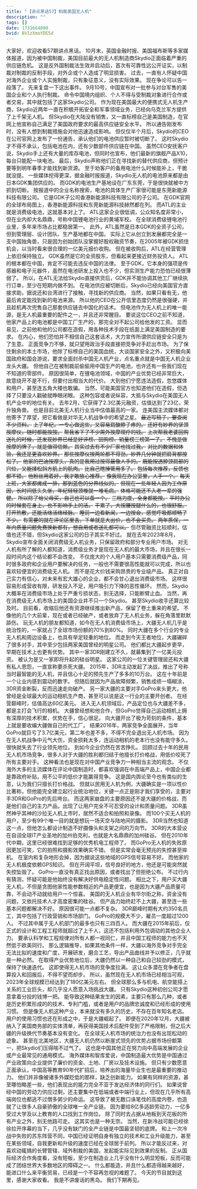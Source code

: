 ```yaml
---
title: "【讲点黑话57】制裁美国无人机"
description: ""
tags: []
date: 1731664800
bvid: BV1zXmoYDE5d
---
```

大家好，欢迎收看57期讲点黑话。
10月末，英国金融时报、美国福布斯等多家媒体报道，因为被中国制裁，美国目前最大的无人机制造商Skydio正面临着严重的供应链危机。
这是反外国制裁法生效并启动后，首次有可靠性远公开证实，以制裁对制裁的反制手段，对外企或个人造成了明显损害。
过去，一直有人怀疑中国对海外企业或个人实施制裁，只有象征意义，没有实际效果。
现在争论可以告一段落了。
先来复盘一下这出事件。
9月10号，中国宣布对一批参与对台军售的美国企业和个人执行制裁。
命令中国境内组织、个人不得与受制裁对象进行合作或者交易，其中就包括了这家Skydio公司。
作为现在美国最大的便携式无人机生产商，Skydio近两年一直在积极开拓安全和军事领域业务，已经向乌克兰军方提供了上千架无人机。
但Skydio在大陆没有销售，又一直标榜自己是美国制造，在官网上他宣称自己满足了美国政府要求的最高供应链安全水平。
所以通告刚发布时，没有人想到制裁措施会对他迅速造成影响。
但仅仅半个月后，Skydio的CEO在公司官网上发布了一份通告，承认他们的电池供应暂时被切断了。
这时Skydio才不得不承认，包括电池在内，还有少数部件供应链在中国。
虽然CEO安抚客户说，Skydio手上还有大量的库存电池，但同时也宣布，他们最新的旗舰产品X10，每台只能配一块电池。
最后，Skydio声称他们正在寻找新的替代供应商，但预计要等到明年春季才能找到新货源。
至于劝客户的备用电池什么时候能补上，干脆就没提。
一些媒体挖得更深，据金融时报报道，Skydio无人机的电池原来都是由日本GDK集团供应的。
而GDK的电池生产基地设在广东东莞，于是很快就被中方抓到切断。
按报道中的企业名称搜索，电池的具体生产厂家很可能是东莞新能源科技有限公司。
它是GDK子公司香港新能源科技有限公司的子公司。
在GDK官网的全球布局图上，香港新能源科技和东莞新能源科技赫然都在列。
而ATL的主业就是消费级电池，这就基本对上了。
ATL这家企业很低调，公众知名度非常小，但在业内却大名鼎鼎，号称中国锂电池行业的黄埔军校。
在全球消费级锂电池行业里，多年来市场占比都稳居第一。
此外，ATL虽然是日本GDK的全资子公司，但到管理层、设计团队、生产基地都在中国。
实际上它从创立到发展都完全是一支中国独角兽，只是因为创始团队没掌握好股权融资节奏，在2005年被GDK抓住机会，以当时看来很合理的一亿美元报价收购。
但在被收购后，ATL在经营管理上依旧保持独立。
GDK虽然是它的全资股东，但看起来更接近财务投资人。
ATL的根本都在中国，肯定不可能去违反中国的法律。
至于GDK，它本身的强项是传感器和电子元器件，虽然在电池研发上投入也不少，但实测生产能力恐怕已经很薄弱了。
所以，在ATL无法给Skydio直接供货后，GDK并不能协调其他工厂继续执行订单，至少在短期内做不到。
在电池供应被切断后，Skydio已经向美国官方直接求助，据说还和台湾进行了接触，寻找新的供应商。
当然，如果只看有无，他最后肯定能找到新的电池来源。
所以他的CEO在公开信里态度仍然是很强硬，并且趁机再次兜售自己那套供应链去中国化的话术。
但电池作为无人机上的唯一能源，是无人机最重要的配件之一，并且还非常醒目。
要说这位CEO之前不知道，他家产品上的电池都是中国工厂生产的，那完全对不起公司给他发的工资。
显而易见，之前他和他的公司都在造假，用各种技术手段在纸面上满足美国制造的要求。
在内心，他们恐怕并不相信自己这套话术，大力宣传所谓供应链安全只是为了生意。
正面竞争力不够，就只望用政治手段直接把竞争对手赶出市场。
为了保住剩余的本土市场，他除了标榜自己的美国血统，大谈国家安全之外，又积极向美国政府和国会游说，要求全面封杀中国无人机产业，点名重点就是中国无人机企业龙头大疆。
但他自己在被制裁前偷偷用中国生产的电池，也许还有一些我们现在不知道的零部件。
原因很简单，在锂电池领域，中国的产业优势已经非常巨大，故意绕开不是不行，但要付出相当大的代价。
大到他们宁愿违法造假，忽悠媒体和用户，甚至连五角大楼也敢骗。
当然，可能美国官方也知道他们在造假，但选择了只要没人戳破就睁眼闭眼。
这种包容或者说纵容，大抵与Skydio在美国无人机产业中的地位有关。
去年2月，它获得了2.3亿美元融资，估值达到了23亿，荣升独角兽。
也是目前北美无人机行业当中估值最高的一家。
连美国主流媒体都对他寄予了厚望，把它看做是对华无人机战争中的希望之星。
<del>最近写稿子，要查阅不少资料。</del>
<del>上了年纪，一专心做这些，又容易肩酸脖子疼的。</del>
<del>还好有妙界的坚颈按摩仪，随时都能按按。</del>
<del>帮我省下了不少周外按摩理疗的钱。</del>
<del>上次帮我老婆回购送礼的时候，还发现妙界已经是好评榜、回购榜、销量榜三榜第一了。</del>
<del>不愧是做按摩的牌子，就是值得信赖。</del>
<del>其实过去有不少厂家也找过我。</del>
<del>对比的数据和体验，我还是更喜欢妙界。</del>
<del>那些按摩仪按两轮都不得劲，妙界几分钟就把肩背都按松了。</del>
<del>他家的巴迪按摩头，真的是我用过按得最像人手的。</del>
<del>既能按透脖颈肩部的穴位，又能揉松斜方肌上的肌肉。</del>
<del>比自己瞎捶管用多了。</del>
<del>包括每次推荐，反馈也都不错。</del>
<del>他粉丝用着好，我才敢放心推荐。</del>
<del>像我现在办公室里，人手一个。</del>
<del>每天上班，大家都瘫成一排，那到蓝色的分界线似的。</del>
<del>但现在一些年轻人因为工作原因，长时间低头久坐，年纪轻轻颈椎就一堆毛病。</del>
<del>体格可能还不入老一辈的强健。</del>
<del>所以除了给父母买，自己也可以备一个。</del>
<del>三档力度，全身都能按。</del>
<del>平时办公的时候套在身上，也不影响手上的活。</del>
<del>干累了，大按腰按腿什么的，也很舒服。</del>
<del>打开热敷，还能活络活络经脉。</del>
<del>睡前一边看新闻，一边按会，感觉呼吸都顺畅了不少。</del>
<del>有需要的就在评论区里去，下单就是大出价，也不会买贵。</del>
<del>两年质保，一年内质量问题免费换新都有，想自用或者送礼都可以。</del>
但尽管融资比较顺利，估值也还不错，但Skydio这家公司的日子其实不好过。
就在去年2023年8月，Skydio宣布全面关闭消费级无人机业务，只保留政府和部分专业用户市场。
对无人机有所了解的人都知道，消费级业务才是现在无人机的最大市场，并且在很长一段时间内这个结论都不会改变。
不仅庞大的个人用户基本只需要消费级产品，同时很多政府和企业用户要解决的任务，一般也不需要很高性能就可以完成，所以也喜欢较便宜的消费级无人机。
而不是花大价钱采购昂贵的专业级产品。
真正对自己实力有信心，对未来有宏大雄心的企业，都不会甘心退出消费级市场。
这样很容易形成营收有限，研发投入不足，用户吸引力下降的恶性循环。
然而，Skydio大概率在消费级市场上处于严重亏损状态，别无选择，只能断臂止血。
当然，再在消费级无人机市场上的美国企业并不只一个Skydio。
甚至Skydio收手还算比较及时。
目前看，收缩后他还有资源继续推出新产品，保留了卷土重来的希望。
不像他的几个大前辈，现在或者已经破产，或者放弃了无人机业务，躲在角落里默默舔伤。
玩无人机的朋友都知道，如今在无人机消费级市场上，大疆无人机几乎是统治性的，一家就占了全球市场份额的70%到80%。
同时大疆在多个行业的专业无人机和周边设备上，也具有举足轻重的地位。
而走到今天王者地位，大疆碾碎了很多对手，其中至少包括两家美国曾经的明星公司。
他们都比大疆起步更早，早期在技术上也更有优势。
其中一家3DR刚建立不久，就募集到了一亿美元投资。
被认为是又一家即将升起的硅谷明星。
这家公司的一位关键管理层还和大疆有私人恩怨，一直宣称要杀死大疆。
2015年，3DR主动发起了决战，推出了号称当时最智能的无人机，并且信心十足的预先生产了多多的10万台。
这在十年前是一个让业内感到震动的数字。
但随后就因为产品故障频繁，销售成绩一塌糊涂，3DR资金断裂，反而迅速走向破产。
另一家大疆的主要对手GoPro来头更大，他曾经是全球最大的运动相机生产商，甚至可以说是这一行业的主要开创者。
在经营巅峰时，估值高达60亿美元。
进入无人机领域后，产品定位也与大疆差不多，都是主打会飞行的相机。
大疆曾经想和他合作，但GoPro觉得自己运动相机上拥有深厚的技术积累，优势在手，信心很足。
向大疆开出了极为苛刻的条件，基本上就是要收编大疆做自己的代工厂。
结果2016年，两家竞争全面展开，当年GoPro就巨亏了3.7亿美元，第二年也差不多，不得不完全退出无人机市场。
因为在无人机战争中元气大伤，资金损耗太多，连运动相机的老本行也没有能守多久。
很快就失去了行业领先地位。
到如今企业仍然在苦苦挣扎。
回顾过去十年的民用无人机市场竞争，很多人对于大疆的胜利都归结于他擅长打价格战，用低价咬死了所有主要对手。
这种看法也是现在对中国产业竞争力一种相当主流的观念。
不仅海外大多的主流媒体在评论中国制造时，都喜欢强调在中高端产品上，中国企业都是靠政府补贴，用不公平的低价才能赢得竞争。
这是国内舆论至今也有类似的生意，认为我们只擅长打价格战。
但就以民用无人机为例，大疆确实是一项以性价比著称，但他能完全建立起行业统治地位，关键一点正是刚才我们享受的，主要对手3DR和GoPro的先后垮台。
而这两家崩盘的主要原因还不是大疆的价格战，而是他们自己的主力产品，出现了让用户完全不可忍受的设计和质量问题。
3DR虽然神乎其神的沙拉无人机上市时，居然不适合和拍照和录像。
而100个买无人机的用户，至少有99个唯一目的就是想玩一场天空与陆地间的摄影。
3DR当然也知道这一点，但他怎么都设计制造不好摄像头和支架之间的万向节。
3DR的大本营设在自诩全球IT产业圣地的加州伯克利，也就是大名鼎鼎的加州硅谷。
但在2010年代中期，这里已经很难找到足够的优秀机电工程师了。
而GoPro无人机的失败原因更加可笑，它的拍照和摄影效果确实不错。
但是实常会毫无预兆的失控甚至摔机。
在室内和复杂地形会掉，因为据说这些地域的GPS信号容易不好。
而他家的无人机极度依赖GPS知识。
但在开阔平坦，信号良好的地方，他还是可能突然就失控坠毁了。
GoPro一直没有真正找出原因，或者找出了但拒绝公布。
不过行内有猜测，怀疑可能是他始终没有解决好供电稳定性问题。
相比之下，用户买大疆无人机，不但是贪图他家性能参数相近的产品更便宜，也是因为大疆产品质量可靠，不会动不动就给用户一个惊喜。
美国的无人机企业有华尔街之称，资金没有问题，又依托技术人才高度密集的硅谷。
但产品力始终赶不上大疆，甚至连一些基本问题都解决不好。
原因很可能一点都不复杂。
3DR巅峰时期有大约350名员工，其中包括了行政营销和市场部门。
GoPro的规模大不少，雇员一度超过1200人。
不过其中属于无人机部门的最多也只有三四百人。
而大疆在2015年前后，仅正式的设计和工程工程师就超过了上千人，这还不包括利用外包调动的其他企业人力。
要承认科学和工程规律对所有人都一视同仁，并且中国工程师的能力也不天然低于欧美同行。
那么逻辑推导，如果其他条件一样，大疆以海外竞争对手完全无法比拟的速度和广度，开展研发，磨合工艺，导出产品曲线并予以修正，几乎就是一种必然。
在取得产业优势地位后，大疆仍然以一种自己和自己较劲的模式，保持了快速迭代。
这即使得无人机市场的竞争度拉满。
这让众多潜在竞争者在盘算投入和回报后，不得不望而却步。
所以，虽然现在无人机市场已经相当可观，2023年全球规模已经达到了180亿美元左右。
但全球那么多与机电、航空能搭上关系的工业巨头，却几乎没人愿意入场挑战大疆。
只有Skydio这种初创公司才愿意拿着分投的钱博一把。
能导致这种结果发生的因素，主要只有那么几种，或者是历史积累形成的的技术、专利门槛，或者是用户的品牌忠诚度和已经形成的使用习惯。
但是像无人机这种产业，本来就没有多久的历史，不存在百年知名老店。
用户的使用习惯也还在形成之中，于是大疆崛起了。
即便在2020年12月，大疆被纳入了美国商务部的实体清单，再获得美国技术后配件受到了严格限制，但之后大疆的升级换代节奏基本没有变化。
在全球无人机市场的统治力也没有出现松动的迹象。
甚至在北美地区，大疆无人机仍然以断崖式领先的优势占据市场份额第一，把Skydio们压得喘不过气了。
这也是中国其他正在努力向中高端发展的企业或产业最常见的通用模式。
海外媒体和智库爱说，中国制造最大优势是中国通过产业政策向企业提供了廉价的资金、土地、厂房以及技术设施。
但只有少数愿意正面承认，中国高等教育90年代扩招后，培养出的海量毕业生也是最重要的推动力。
他们并非像被诸多外媒贬低的那样，缺乏创新能力。
如果有同样的资源，甚至哪怕略差一些，他们表现出的能力完全不亚于发达经济体的同行们。
如果说曾经中国的劳动力供应过剩，还主要集中在低端或者中端行业上，但现在几乎所有高端岗位也都逃不过僧多粥少的命运。
这导致了被无数口诛笔伐的高度内卷，也造就了让很多人自豪骄傲的全球唯一全产业链。
因为要给8亿多适龄劳动力，一亿多受过大学及以上教育的人口找到工作岗位。
除了同时去占据从地板到天花板的所有产业之外，别无他路可走。
这其实也是一种无奈。
当然，在新冷战可能已经徐徐拉开序幕的当下，几乎没有缺门的全产业链是中国最坚韧的底牌。
和上一次冷战中失败的苏东阵营不同，中国已经证明自身有独立的技术和工业升级能力，甚至在某些领域，自我更新和升级的速度已经在全球居于前列。
所以才能反过来，对喜欢动辄搞的长臂管辖、域外制裁的美国，发起能实际见到效果的反制。
正从国际经济合作角度看，没有短板，至少在制造业上几乎没有什么明显短板，反而可能成了团结世界大多数地区的障碍之一。
什么都能造，并且什么都造得越来越好，能进口什么来平衡贸易，已经是一个不容再忽视的难题了。
今天的节目就到这里，感谢大家收看。
我是不讲废话的黑岛。
我们下期再见。


